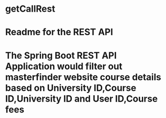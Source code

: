 # getCallRest
# Readme for the REST API
# The Spring Boot REST API Application would filter out masterfinder website course details based on University ID,Course ID,University ID  and User ID,Course fees 
